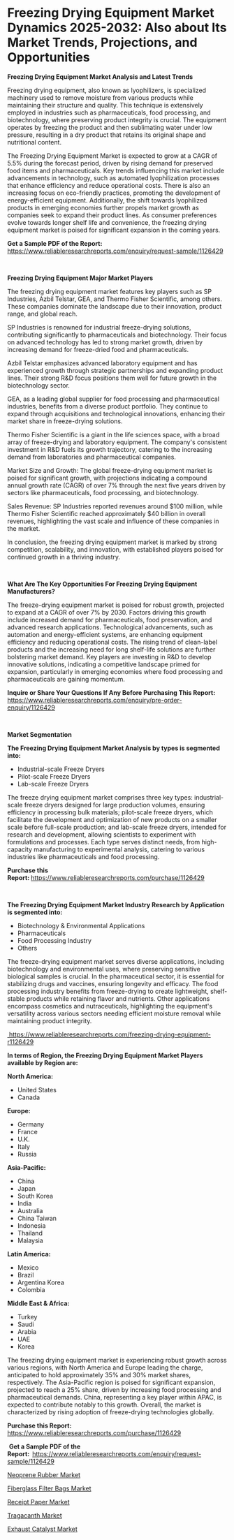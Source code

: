 <p><h1>Freezing Drying Equipment Market Dynamics 2025-2032: Also about Its Market Trends, Projections, and Opportunities</h1></p><p><strong>Freezing Drying Equipment Market Analysis and Latest Trends</strong></p>
<p><p>Freezing drying equipment, also known as lyophilizers, is specialized machinery used to remove moisture from various products while maintaining their structure and quality. This technique is extensively employed in industries such as pharmaceuticals, food processing, and biotechnology, where preserving product integrity is crucial. The equipment operates by freezing the product and then sublimating water under low pressure, resulting in a dry product that retains its original shape and nutritional content.</p><p>The Freezing Drying Equipment Market is expected to grow at a CAGR of 5.5% during the forecast period, driven by rising demand for preserved food items and pharmaceuticals. Key trends influencing this market include advancements in technology, such as automated lyophilization processes that enhance efficiency and reduce operational costs. There is also an increasing focus on eco-friendly practices, promoting the development of energy-efficient equipment. Additionally, the shift towards lyophilized products in emerging economies further propels market growth as companies seek to expand their product lines. As consumer preferences evolve towards longer shelf life and convenience, the freezing drying equipment market is poised for significant expansion in the coming years.</p></p>
<p><strong>Get a Sample PDF of the Report:&nbsp;</strong> <a href="https://www.reliableresearchreports.com/enquiry/request-sample/1126429?utm_campaign=10&utm_medium=2&utm_source=Github&utm_content=ia&utm_term=28022025&utm_id=freezing-drying-equipment">https://www.reliableresearchreports.com/enquiry/request-sample/1126429</a></p>
<p>&nbsp;</p>
<p><strong>Freezing Drying Equipment Major Market Players</strong></p>
<p><p>The freezing drying equipment market features key players such as SP Industries, Azbil Telstar, GEA, and Thermo Fisher Scientific, among others. These companies dominate the landscape due to their innovation, product range, and global reach. </p><p>SP Industries is renowned for industrial freeze-drying solutions, contributing significantly to pharmaceuticals and biotechnology. Their focus on advanced technology has led to strong market growth, driven by increasing demand for freeze-dried food and pharmaceuticals.</p><p>Azbil Telstar emphasizes advanced laboratory equipment and has experienced growth through strategic partnerships and expanding product lines. Their strong R&D focus positions them well for future growth in the biotechnology sector.</p><p>GEA, as a leading global supplier for food processing and pharmaceutical industries, benefits from a diverse product portfolio. They continue to expand through acquisitions and technological innovations, enhancing their market share in freeze-drying solutions.</p><p>Thermo Fisher Scientific is a giant in the life sciences space, with a broad array of freeze-drying and laboratory equipment. The company's consistent investment in R&D fuels its growth trajectory, catering to the increasing demand from laboratories and pharmaceutical companies.</p><p>Market Size and Growth: The global freeze-drying equipment market is poised for significant growth, with projections indicating a compound annual growth rate (CAGR) of over 7% through the next five years driven by sectors like pharmaceuticals, food processing, and biotechnology.</p><p>Sales Revenue: SP Industries reported revenues around $100 million, while Thermo Fisher Scientific reached approximately $40 billion in overall revenues, highlighting the vast scale and influence of these companies in the market.</p><p>In conclusion, the freezing drying equipment market is marked by strong competition, scalability, and innovation, with established players poised for continued growth in a thriving industry.</p></p>
<p>&nbsp;</p>
<p><strong>What Are The Key Opportunities For Freezing Drying Equipment Manufacturers?</strong></p>
<p><p>The freeze-drying equipment market is poised for robust growth, projected to expand at a CAGR of over 7% by 2030. Factors driving this growth include increased demand for pharmaceuticals, food preservation, and advanced research applications. Technological advancements, such as automation and energy-efficient systems, are enhancing equipment efficiency and reducing operational costs. The rising trend of clean-label products and the increasing need for long shelf-life solutions are further bolstering market demand. Key players are investing in R&D to develop innovative solutions, indicating a competitive landscape primed for expansion, particularly in emerging economies where food processing and pharmaceuticals are gaining momentum.</p></p>
<p><strong>Inquire or Share Your Questions If Any Before Purchasing This Report:</strong> <a href="https://www.reliableresearchreports.com/enquiry/pre-order-enquiry/1126429?utm_campaign=10&utm_medium=2&utm_source=Github&utm_content=ia&utm_term=28022025&utm_id=freezing-drying-equipment">https://www.reliableresearchreports.com/enquiry/pre-order-enquiry/1126429</a></p>
<p>&nbsp;</p>
<p><strong>Market Segmentation</strong></p>
<p><strong>The Freezing Drying Equipment Market Analysis by types is segmented into:</strong></p>
<p><ul><li>Industrial-scale Freeze Dryers</li><li>Pilot-scale Freeze Dryers</li><li>Lab-scale Freeze Dryers</li></ul></p>
<p><p>The freeze drying equipment market comprises three key types: industrial-scale freeze dryers designed for large production volumes, ensuring efficiency in processing bulk materials; pilot-scale freeze dryers, which facilitate the development and optimization of new products on a smaller scale before full-scale production; and lab-scale freeze dryers, intended for research and development, allowing scientists to experiment with formulations and processes. Each type serves distinct needs, from high-capacity manufacturing to experimental analysis, catering to various industries like pharmaceuticals and food processing.</p></p>
<p><strong>Purchase this Report:&nbsp;</strong><a href="https://www.reliableresearchreports.com/purchase/1126429?utm_campaign=10&utm_medium=2&utm_source=Github&utm_content=ia&utm_term=28022025&utm_id=freezing-drying-equipment">https://www.reliableresearchreports.com/purchase/1126429</a></p>
<p>&nbsp;</p>
<p><strong>The Freezing Drying Equipment Market Industry Research by Application is segmented into:</strong></p>
<p><ul><li>Biotechnology & Environmental Applications</li><li>Pharmaceuticals</li><li>Food Processing Industry</li><li>Others</li></ul></p>
<p><p>The freeze-drying equipment market serves diverse applications, including biotechnology and environmental uses, where preserving sensitive biological samples is crucial. In the pharmaceutical sector, it is essential for stabilizing drugs and vaccines, ensuring longevity and efficacy. The food processing industry benefits from freeze-drying to create lightweight, shelf-stable products while retaining flavor and nutrients. Other applications encompass cosmetics and nutraceuticals, highlighting the equipment's versatility across various sectors needing efficient moisture removal while maintaining product integrity.</p></p>
<p><a href="https://www.reliableresearchreports.com/freezing-drying-equipment-r1126429?utm_campaign=10&utm_medium=2&utm_source=Github&utm_content=ia&utm_term=28022025&utm_id=freezing-drying-equipment">&nbsp;https://www.reliableresearchreports.com/freezing-drying-equipment-r1126429</a></p>
<p><strong>In terms of Region, the Freezing Drying Equipment Market Players available by Region are:</strong></p>
<p>
    <p> <strong> North America: </strong>
        <ul>
            <li>United States</li>
            <li>Canada</li>
        </ul>
        </p> 
    <p> <strong> Europe: </strong>
        <ul>
            <li>Germany</li>
            <li>France</li>
            <li>U.K.</li>
            <li>Italy</li>
            <li>Russia</li>
        </ul>
        </p> 
    <p> <strong> Asia-Pacific: </strong>
        <ul>
            <li>China</li>
            <li>Japan</li>
            <li>South Korea</li>
            <li>India</li>
            <li>Australia</li>
            <li>China Taiwan</li>
            <li>Indonesia</li>
            <li>Thailand</li>
            <li>Malaysia</li>
        </ul>
        </p> 
    <p> <strong> Latin America: </strong>
        <ul>
            <li>Mexico</li>
            <li>Brazil</li>
            <li>Argentina Korea</li>
            <li>Colombia</li>
        </ul>
        </p> 
    <p> <strong> Middle East & Africa: </strong>
        <ul>
            <li>Turkey</li>
            <li>Saudi</li>
            <li>Arabia</li>
            <li>UAE</li>
            <li>Korea</li>
        </ul>
    </p>
    </p>
<p><p>The freezing drying equipment market is experiencing robust growth across various regions, with North America and Europe leading the charge, anticipated to hold approximately 35% and 30% market shares, respectively. The Asia-Pacific region is poised for significant expansion, projected to reach a 25% share, driven by increasing food processing and pharmaceutical demands. China, representing a key player within APAC, is expected to contribute notably to this growth. Overall, the market is characterized by rising adoption of freeze-drying technologies globally.</p></p>
<p><strong>Purchase this Report: </strong><a href="https://www.reliableresearchreports.com/purchase/1126429?utm_campaign=10&utm_medium=2&utm_source=Github&utm_content=ia&utm_term=28022025&utm_id=freezing-drying-equipment">https://www.reliableresearchreports.com/purchase/1126429</a></p>
<p>&nbsp;<strong>Get a Sample PDF of the Report:&nbsp;&nbsp;</strong><a href="https://www.reliableresearchreports.com/enquiry/request-sample/1126429?utm_campaign=10&utm_medium=2&utm_source=Github&utm_content=ia&utm_term=28022025&utm_id=freezing-drying-equipment">https://www.reliableresearchreports.com/enquiry/request-sample/1126429</a></p>
<p><strong></strong></p>
<p><p><a href="https://github.com/tszkintruca/Market-Research-Report-List-1/blob/main/neoprene-rubber-market.md?utm_campaign=10&utm_medium=2&utm_source=Github&utm_content=ia&utm_term=28022025&utm_id=freezing-drying-equipment">Neoprene Rubber Market</a></p><p><a href="https://github.com/triattwood9919/Market-Research-Report-List-1/blob/main/fiberglass-filter-bags-market.md?utm_campaign=10&utm_medium=2&utm_source=Github&utm_content=ia&utm_term=28022025&utm_id=freezing-drying-equipment">Fiberglass Filter Bags Market</a></p><p><a href="https://github.com/stillsfloria19981/Market-Research-Report-List-1/blob/main/receipt-paper-market.md?utm_campaign=10&utm_medium=2&utm_source=Github&utm_content=ia&utm_term=28022025&utm_id=freezing-drying-equipment">Receipt Paper Market</a></p><p><a href="https://github.com/schwminh2001101/Market-Research-Report-List-1/blob/main/tragacanth-market.md?utm_campaign=10&utm_medium=2&utm_source=Github&utm_content=ia&utm_term=28022025&utm_id=freezing-drying-equipment">Tragacanth Market</a></p><p><a href="https://github.com/abuugjetaj/Market-Research-Report-List-1/blob/main/exhaust-catalyst-market.md?utm_campaign=10&utm_medium=2&utm_source=Github&utm_content=ia&utm_term=28022025&utm_id=freezing-drying-equipment">Exhaust Catalyst Market</a></p></p>
